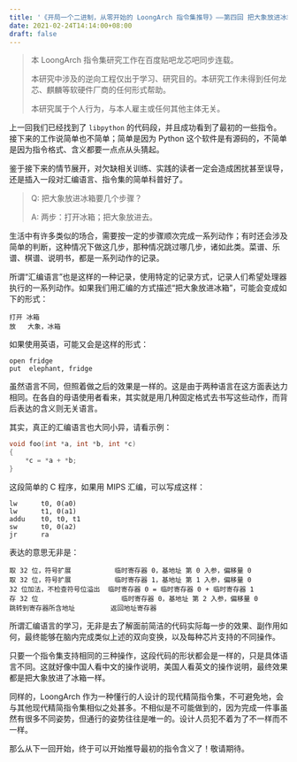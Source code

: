```yaml
---
title: '《开局一个二进制，从零开始的 LoongArch 指令集推导》——第四回 把大象放进冰箱'
date: 2021-02-24T14:14:00+08:00
draft: false
---
```


> 本 LoongArch 指令集研究工作在百度贴吧龙芯吧同步连载。
>
> 本研究中涉及的逆向工程仅出于学习、研究目的。本研究工作未得到任何龙芯、麒麟等软硬件厂商的任何形式帮助。
>
> 本研究属于个人行为，与本人雇主或任何其他主体无关。

上一回我们已经找到了 `libpython` 的代码段，并且成功看到了最初的一些指令。接下来的工作说简单也不简单；简单是因为 Python 这个软件是有源码的，不简单是因为指令格式、含义都要一点点从头猜起。

鉴于接下来的情节展开，对欠缺相关训练、实践的读者一定会造成困扰甚至误导，还是插入一段对汇编语言、指令集的简单科普好了。

> Q: 把大象放进冰箱要几个步骤？
>
> A: 两步：打开冰箱；把大象放进去。

生活中有许多类似的场合，需要按一定的步骤顺次完成一系列动作；有时还会涉及简单的判断，这种情况下做这几步，那种情况跳过哪几步，诸如此类。菜谱、乐谱、棋谱、说明书，都是一系列动作的记录。

所谓“汇编语言”也是这样的一种记录，使用特定的记录方式，记录人们希望处理器执行的一系列动作。如果我们用汇编的方式描述“把大象放进冰箱”，可能会变成如下的形式：

```plain
打开 冰箱
放   大象，冰箱
```

如果使用英语，可能又会是这样的形式：

```plain
open fridge
put  elephant, fridge
```

虽然语言不同，但照着做之后的效果是一样的。这是由于两种语言在这方面表达力相同。在各自的母语使用者看来，其实就是用几种固定格式去书写这些动作，而背后表达的含义则无关语言。

其实，真正的汇编语言也大同小异，请看示例：

```c
void foo(int *a, int *b, int *c)
{
    *c = *a + *b;
}
```

这段简单的 C 程序，如果用 MIPS 汇编，可以写成这样：

```plain
lw      t0, 0(a0)
lw      t1, 0(a1)
addu    t0, t0, t1
sw      t0, 0(a2)
jr      ra
```

表达的意思无非是：

```plain
取 32 位，符号扩展           临时寄存器 0，基地址 第 0 入参，偏移量 0
取 32 位，符号扩展           临时寄存器 1，基地址 第 1 入参，偏移量 0
32 位加法，不检查符号位溢出  临时寄存器 0 = 临时寄存器 0 + 临时寄存器 1
存 32 位                     临时寄存器 0，基地址 第 2 入参，偏移量 0
跳转到寄存器所含地址         返回地址寄存器
```

所谓汇编语言的学习，无非是去了解面前简洁的代码实际每一步的效果、副作用如何，最终能够在脑内完成类似上述的双向变换，以及每种芯片支持的不同操作。

只要一个指令集支持相同的三种操作，这段代码的形状都会是一样的，只是具体语言不同。这就好像中国人看中文的操作说明，美国人看英文的操作说明，最终效果都是把大象放进了冰箱一样。

同样的，LoongArch 作为一种懂行的人设计的现代精简指令集，不可避免地，会与其他现代精简指令集相似之处甚多。不相似是不可能做到的，因为完成一件事虽然有很多不同姿势，但通行的姿势往往是唯一的。设计人员犯不着为了不一样而不一样。

那么从下一回开始，终于可以开始推导最初的指令含义了！敬请期待。
